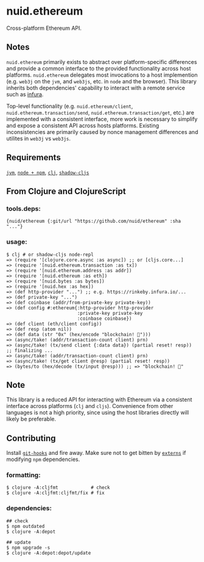 # nuid.ethereum

Cross-platform Ethereum API.

## Notes

`nuid.ethereum` primarily exists to abstract over platform-specific differences and provide a common interface to the provided functionality across host platforms. `nuid.ethereum` delegates most invocations to a host implemention (e.g. `web3j` on the `jvm`, and `web3js`, etc. in `node` and the browser). This library inherits both dependencies' capability to interact with a remote service such as [infura](https://infura.io/).

Top-level functionality (e.g. `nuid.ethereum/client`, `nuid.ethereum.transaction/send`, `nuid.ethereum.transaction/get`, etc.) are implemented with a consistent interface, more work is necessary to simplify and expose a consistent API across hosts platforms. Existing inconsistencies are primarily caused by nonce management differences and utilites in `web3j` vs `web3js`.

## Requirements

[`jvm`](https://www.java.com/en/download/), [`node + npm`](https://nodejs.org/en/download/), [`clj`](https://clojure.org/guides/getting_started), [`shadow-cljs`](https://shadow-cljs.github.io/docs/UsersGuide.html#_installation)

## From Clojure and ClojureScript

### tools.deps:

`{nuid/ethereum {:git/url "https://github.com/nuid/ethereum" :sha "..."}`

### usage:

```
$ clj # or shadow-cljs node-repl
=> (require '[clojure.core.async :as async]) ;; or [cljs.core...]
=> (require '[nuid.ethereum.transaction :as tx])
=> (require '[nuid.ethereum.address :as addr])
=> (require '[nuid.ethereum :as eth])
=> (require '[nuid.bytes :as bytes])
=> (require '[nuid.hex :as hex])
=> (def http-provider "...") ;; e.g. https://rinkeby.infura.io/...
=> (def private-key "...")
=> (def coinbase (addr/from-private-key private-key))
=> (def config #:ethereum{:http-provider http-provider
                          :private-key private-key
                          :coinbase coinbase})
=> (def client (eth/client config))
=> (def resp (atom nil))
=> (def data (str "0x" (hex/encode "blockchain! 🤡")))
=> (async/take! (addr/transaction-count client) prn)
=> (async/take! (tx/send client {:data data}) (partial reset! resp))
;; finalizing ...
=> (async/take! (addr/transaction-count client) prn)
=> (async/take! (tx/get client @resp) (partial reset! resp))
=> (bytes/to (hex/decode (tx/input @resp))) ;; => "blockchain! 🤡"
```

## Note

This library is a reduced API for interacting with Ethereum via a consistent interface across platforms (`clj` and `cljs`). Convenience from other languages is not a high priority, since using the host libraries directly will likely be preferable.

## Contributing

Install [`git-hooks`](https://github.com/icefox/git-hooks) and fire away. Make sure not to get bitten by [`externs`](https://clojurescript.org/guides/externs) if modifying `npm` dependencies.

### formatting:

```
$ clojure -A:cljfmt            # check
$ clojure -A:cljfmt:cljfmt/fix # fix
```

### dependencies:

```
## check
$ npm outdated
$ clojure -A:depot

## update
$ npm upgrade -s
$ clojure -A:depot:depot/update
```
